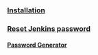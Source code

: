 ### [Installation](https://github.com/sujonict07/CI-CD-Pipeline/blob/master/Jenkins/installation_on_centos7.md)

### [Reset Jenkins password](http://abhijitkakade.com/2019/06/how-to-reset-jenkins-admin-users-password)

#### [Password Generator](https://bcrypt-generator.com/)
